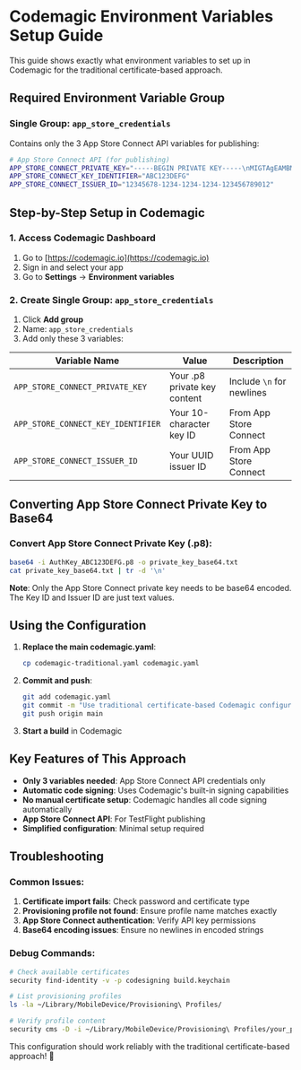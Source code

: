 # Codemagic Environment Variables Setup Guide

This guide shows exactly what environment variables to set up in Codemagic for the traditional certificate-based approach.

## Required Environment Variable Group

### Single Group: `app_store_credentials`
Contains only the 3 App Store Connect API variables for publishing:

```bash
# App Store Connect API (for publishing)
APP_STORE_CONNECT_PRIVATE_KEY="-----BEGIN PRIVATE KEY-----\nMIGTAgEAMBMGByqGSM49AgEGCCqGSM49AwEHBHkwdwIBAQQg...\n-----END PRIVATE KEY-----"
APP_STORE_CONNECT_KEY_IDENTIFIER="ABC123DEFG"
APP_STORE_CONNECT_ISSUER_ID="12345678-1234-1234-1234-123456789012"
```

## Step-by-Step Setup in Codemagic

### 1. Access Codemagic Dashboard
1. Go to [https://codemagic.io](https://codemagic.io)
2. Sign in and select your app
3. Go to **Settings** → **Environment variables**

### 2. Create Single Group: `app_store_credentials`
1. Click **Add group**
2. Name: `app_store_credentials`
3. Add only these 3 variables:

| Variable Name | Value | Description |
|---------------|-------|-------------|
| `APP_STORE_CONNECT_PRIVATE_KEY` | Your .p8 private key content | Include `\n` for newlines |
| `APP_STORE_CONNECT_KEY_IDENTIFIER` | Your 10-character key ID | From App Store Connect |
| `APP_STORE_CONNECT_ISSUER_ID` | Your UUID issuer ID | From App Store Connect |

## Converting App Store Connect Private Key to Base64

### Convert App Store Connect Private Key (.p8):
```bash
base64 -i AuthKey_ABC123DEFG.p8 -o private_key_base64.txt
cat private_key_base64.txt | tr -d '\n'
```

**Note**: Only the App Store Connect private key needs to be base64 encoded. The Key ID and Issuer ID are just text values.

## Using the Configuration

1. **Replace the main codemagic.yaml**:
   ```bash
   cp codemagic-traditional.yaml codemagic.yaml
   ```

2. **Commit and push**:
   ```bash
   git add codemagic.yaml
   git commit -m "Use traditional certificate-based Codemagic configuration"
   git push origin main
   ```

3. **Start a build** in Codemagic

## Key Features of This Approach

- **Only 3 variables needed**: App Store Connect API credentials only
- **Automatic code signing**: Uses Codemagic's built-in signing capabilities
- **No manual certificate setup**: Codemagic handles all code signing automatically
- **App Store Connect API**: For TestFlight publishing
- **Simplified configuration**: Minimal setup required

## Troubleshooting

### Common Issues:
1. **Certificate import fails**: Check password and certificate type
2. **Provisioning profile not found**: Ensure profile name matches exactly
3. **App Store Connect authentication**: Verify API key permissions
4. **Base64 encoding issues**: Ensure no newlines in encoded strings

### Debug Commands:
```bash
# Check available certificates
security find-identity -v -p codesigning build.keychain

# List provisioning profiles
ls -la ~/Library/MobileDevice/Provisioning\ Profiles/

# Verify profile content
security cms -D -i ~/Library/MobileDevice/Provisioning\ Profiles/your_profile.mobileprovision
```

This configuration should work reliably with the traditional certificate-based approach! 🚀
